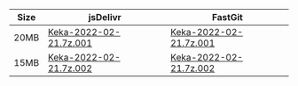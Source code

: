 |    Size   |     jsDelivr  | FastGit |
|  ---  |  ---  |  ---  |
| 20MB | [Keka-2022-02-21.7z.001](https://cdn.jsdelivr.net/gh/appleians/Keka@main/Keka-2022-02-21.7z.001) | [Keka-2022-02-21.7z.001](https://raw.fastgit.org/appleians/Keka/main/Keka-2022-02-21.7z.001) |
| 15MB | [Keka-2022-02-21.7z.002](https://cdn.jsdelivr.net/gh/appleians/Keka@main/Keka-2022-02-21.7z.002) | [Keka-2022-02-21.7z.002](https://raw.fastgit.org/appleians/Keka/main/Keka-2022-02-21.7z.002) |
